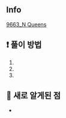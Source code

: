 ## Info
<a href="https://www.acmicpc.net/problem/9663" rel="nofollow">9663_N Queens</a>

## ❗ 풀이 방법
1. 
2. 
3. 

## 🙂 새로 알게된 점

* 

